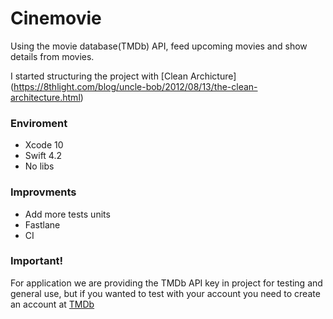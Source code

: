 # Cinemovie
Using the movie database(TMDb) API, feed upcoming movies and show details from movies.

I started structuring the project with [Clean Archicture] (https://8thlight.com/blog/uncle-bob/2012/08/13/the-clean-architecture.html)

### Enviroment

- Xcode 10
- Swift 4.2
- No libs

### Improvments

- Add more tests units
- Fastlane
- CI

### Important!

For application we are providing the TMDb API key in project for testing and general use, but if you wanted to test with your account you need to create an account at [TMDb](https://developers.themoviedb.org/3)
